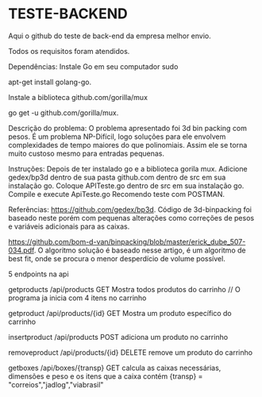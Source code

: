 # TESTE-BACKEND

Aqui o github do teste de back-end da empresa melhor envio.

Todos os requisitos foram atendidos.

Dependências:
Instale Go em seu computador sudo 

apt-get install golang-go.

Instale a biblioteca github.com/gorilla/mux 

go get -u github.com/gorilla/mux.

Descrição do problema:
O problema apresentado foi 3d bin packing com pesos. É um problema NP-Difícil, logo soluções para ele envolvem complexidades de tempo maiores do que polinomiais. Assim ele se torna muito custoso mesmo para entradas pequenas. 

Instruções:
Depois de ter instalado go e a biblioteca gorila mux.
Adicione gedex/bp3d dentro de sua pasta github.com dentro de src em sua instalação go.
Coloque APITeste.go dentro de src em sua instalação go.
Compile e execute ApiTeste.go
Recomendo teste com POSTMAN.

Referências:
https://github.com/gedex/bp3d. 
Código de 3d-binpacking foi baseado neste porém com pequenas alterações como correções de pesos e variáveis adicionais para as caixas.

https://github.com/bom-d-van/binpacking/blob/master/erick_dube_507-034.pdf.
O algoritmo solução é baseado nesse artigo, é um algoritmo de best fit, onde se procura o menor desperdício de volume possível.

5 endpoints na api

getproducts     /api/products               GET
  Mostra todos produtos do carrinho
// O programa ja inicia com 4 itens no carrinho

getproduct      /api/products/{id}          GET
  Mostra um produto específico do carrinho

insertproduct   /api/products               POST
  adiciona um produto no carrinho

removeproduct   /api/products/{id}          DELETE
  remove um produto do carrinho

getboxes        /api/boxes/{transp}         GET
  calcula as caixas necessárias, dimensões e peso e os itens que a caixa contém
  {transp} = "correios","jadlog","viabrasil"
  
